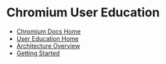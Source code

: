 # Chromium User Education

* [Chromium Docs Home](/docs/README.md)
* [User Education Home](/components/user_education/README.md)
* [Architecture Overview](/components/user_education/architecture.md)
* [Getting Started](/components/user_education/getting-started.md)

[home]: /components/user_education/README.md
